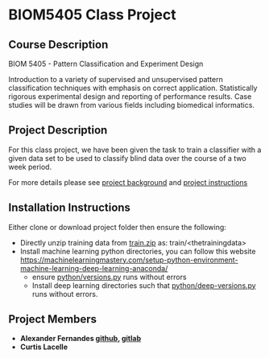# BIOM5405 Class Project

## Course Description
BIOM 5405 - Pattern Classification and Experiment Design

Introduction to a variety of supervised and unsupervised pattern classification techniques with emphasis on correct application. Statistically rigorous experimental design and reporting of performance results. Case studies will be drawn from various fields including biomedical informatics.

## Project Description
For this class project, we have been given the task to train a classifier with a given data set to
be used to classify blind data over the course of a two week period.

For more details please see [project background](/project-background.pdf)
and [project instructions](/project-instructions.pdf)

## Installation Instructions
Either clone or download project folder then ensure the following:
* Directly unzip training data from [train.zip](train.zip) as: train/\<thetrainingdata\>
* Install machine learning python directories, you can follow this website https://machinelearningmastery.com/setup-python-environment-machine-learning-deep-learning-anaconda/
  * ensure [python/versions.py](python/versions.py) runs without errors
  * Install deep learning directories such that [python/deep-versions.py](python/deep-versions.py) runs without errors.

## Project Members

* **Alexander Fernandes [github](https://github.com/Catfider), [gitlab](https://gitlab.com/AlexFernandes)**
* **Curtis Lacelle**